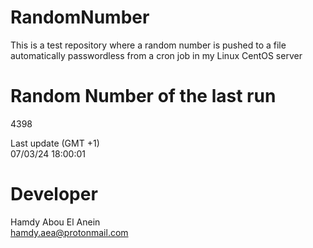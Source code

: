 # RandomNumber    
This is a test repository where a random number is pushed to a file automatically passwordless from a cron job in my Linux CentOS server    
# Random Number of the last run   
4398
      
Last update (GMT +1)    
07/03/24 18:00:01
# Developer    
Hamdy Abou El Anein   
hamdy.aea@protonmail.com
